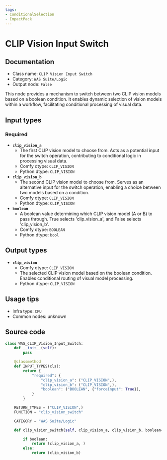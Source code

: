 ```yaml
---
tags:
- ConditionalSelection
- ImpactPack
---
```


# CLIP Vision Input Switch
## Documentation
- Class name: `CLIP Vision Input Switch`
- Category: `WAS Suite/Logic`
- Output node: `False`

This node provides a mechanism to switch between two CLIP vision models based on a boolean condition. It enables dynamic selection of vision models within a workflow, facilitating conditional processing of visual data.
## Input types
### Required
- **`clip_vision_a`**
    - The first CLIP vision model to choose from. Acts as a potential input for the switch operation, contributing to conditional logic in processing visual data.
    - Comfy dtype: `CLIP_VISION`
    - Python dtype: `CLIP_VISION`
- **`clip_vision_b`**
    - The second CLIP vision model to choose from. Serves as an alternative input for the switch operation, enabling a choice between two models based on a condition.
    - Comfy dtype: `CLIP_VISION`
    - Python dtype: `CLIP_VISION`
- **`boolean`**
    - A boolean value determining which CLIP vision model (A or B) to pass through. True selects 'clip_vision_a', and False selects 'clip_vision_b'.
    - Comfy dtype: `BOOLEAN`
    - Python dtype: `bool`
## Output types
- **`clip_vision`**
    - Comfy dtype: `CLIP_VISION`
    - The selected CLIP vision model based on the boolean condition. Enables conditional routing of visual model processing.
    - Python dtype: `CLIP_VISION`
## Usage tips
- Infra type: `CPU`
- Common nodes: unknown


## Source code
```python
class WAS_CLIP_Vision_Input_Switch:
    def __init__(self):
        pass

    @classmethod
    def INPUT_TYPES(cls):
        return {
            "required": {
                "clip_vision_a": ("CLIP_VISION",),
                "clip_vision_b": ("CLIP_VISION",),
                "boolean": ("BOOLEAN", {"forceInput": True}),
            }
        }

    RETURN_TYPES = ("CLIP_VISION",)
    FUNCTION = "clip_vision_switch"

    CATEGORY = "WAS Suite/Logic"

    def clip_vision_switch(self, clip_vision_a, clip_vision_b, boolean=True):

        if boolean:
            return (clip_vision_a, )
        else:
            return (clip_vision_b)

```
